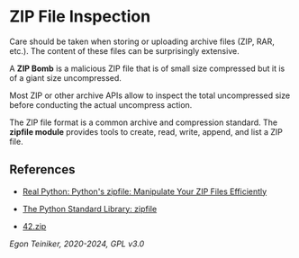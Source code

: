 # ZIP File Inspection

Care should be taken when storing or uploading archive files (ZIP, RAR, etc.). 
The content of these files can be surprisingly extensive.

A **ZIP Bomb** is a malicious ZIP file that is of small size compressed but it is of 
a giant size uncompressed.

Most ZIP or other archive APIs allow to inspect the total uncompressed size before 
conducting the actual uncompress action.

The ZIP file format is a common archive and compression standard. The **zipfile module** 
provides tools to create, read, write, append, and list a ZIP file. 


## References
* [Real Python: Python's zipfile: Manipulate Your ZIP Files Efficiently](https://realpython.com/python-zipfile/)

* [The Python Standard Library: zipfile](https://docs.python.org/3/library/zipfile.html)

* [42.zip](https://unforgettable.dk/)

*Egon Teiniker, 2020-2024, GPL v3.0*
